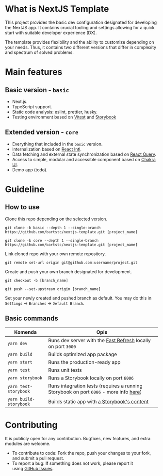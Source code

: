 # What is NextJS Template

This project provides the basic dev configuration designated for developing the NextJS app. It contains crucial tooling and settings allowing for a quick start with suitable developer experience (DX).

The template provides flexibility and the ability to customize depending on your needs. Thus, it contains two different versions that differ in complexity and spectrum of solved problems.

# Main features

## Basic version - `basic`

- Next.js.
- TypeScript support.
- Static code analysis: eslint, prettier, husky.
- Testing environment based on [Vitest](https://vitest.dev/) and [Storybook](https://storybook.js.org/)

## Extended version - `core`

- Everything that included in the `basic` version.
- Internalization based on [React Intl](https://formatjs.io/docs/getting-started/installation/).
- Data fetching and external state synchronization based on [React Query](https://tanstack.com/query/v4/).
- Access to simple, modular and accessible component based on [Chakra UI](https://chakra-ui.com/).
- Demo app (todo).

# Guideline

## How to use

Clone this repo depending on the selected version.

```
git clone -b basic --depth 1 --single-branch https://github.com/bartstc/nextjs-template.git [project_name]
```

```
git clone -b core --depth 1 --single-branch https://github.com/bartstc/nextjs-template.git [project_name]
```

Link cloned repo with your own remote repository.

```
git remote set-url origin git@github.com:username/project.git
```

Create and push your own branch designated for development.

```
git checkout -b [branch_name]
```

```
git push --set-upstream origin [branch_name]
```

Set your newly created and pushed branch as default. You may do this in `Settings` -> `Branches` -> `Default Branch`.

## Basic commands

| Komenda                | Opis                                                                                                                                                       |
| ---------------------- | ---------------------------------------------------------------------------------------------------------------------------------------------------------- |
| `yarn dev`             | Runs dev server with the [Fast Refresh](https://nextjs.org/docs/basic-features/fast-refresh) locally on port `3000`                                        |
| `yarn build`           | Builds optimized app package                                                                                                                               |
| `yarn start`           | Runs the production-ready app                                                                                                                              |
| `yarn test`            | Runs unit tests                                                                                                                                            |
| `yarn storybook`       | Runs a Storybook locally on port `6006`                                                                                                                    |
| `yarn test-storybook`  | Runs integration tests (requires a running Storybook on port `6006` - more info [here](https://storybook.js.org/blog/interaction-testing-with-storybook/)) |
| `yarn build-storybook` | Builds static app with [a Storybook's content](https://storybook.js.org/docs/react/sharing/publish-storybook)                                              |

# Contributing

It is publicly open for any contribution. Bugfixes, new features, and extra modules are welcome.

- To contribute to code: Fork the repo, push your changes to your fork, and submit a pull request.
- To report a bug: If something does not work, please report it using [GitHub Issues](https://github.com/bartstc/nextjs-template/issues).
